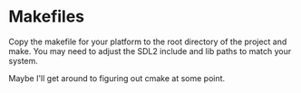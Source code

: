 Makefiles
=
Copy the makefile for your platform to the root directory of the project and make. You may
need to adjust the SDL2 include and lib paths to match your system.

Maybe I'll get around to figuring out cmake at some point.
